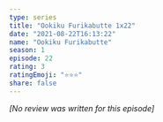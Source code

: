 ```yaml
---
type: series
title: "Ookiku Furikabutte 1x22"
date: "2021-08-22T16:13:22"
name: "Ookiku Furikabutte"
season: 1
episode: 22
rating: 3
ratingEmoji: "⭐️⭐️⭐️"
share: false
---
```


*[No review was written for this episode]*

